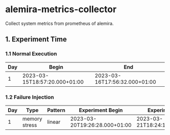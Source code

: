 # alemira-metrics-collector
Collect system metrics from prometheus of alemira.

## 1. Experiment Time

### 1.1 Normal Execution
| Day | Begin | End |
| --- | ----- | --- |
| 1 | 2023-03-15T18:57:20.000+01:00 | 2023-03-16T17:56:32.000+01:00 |

### 1.2 Failure Injection
| Day | Type | Pattern | Experiment Begin | Experiment End | Failure Begin | Failure End |
| --- | ---- | ------- | ---------------- | -------------- | ------------- | ----------- |
| 1 | memory stress | linear | 2023-03-20T19:26:28.000+01:00 | 2023-03-21T18:24:19.000+01:00 | 2023-03-21T04:36:00.000+01:00 | 2023-03-21T07:36:00.000+01:00